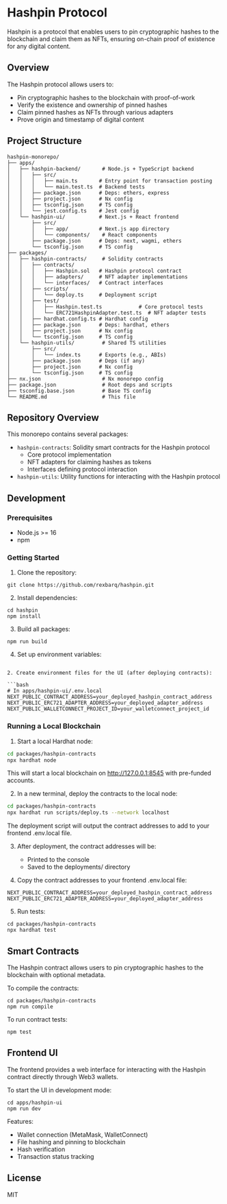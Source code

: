 # Hashpin Protocol

Hashpin is a protocol that enables users to pin cryptographic hashes to the blockchain and claim them as NFTs, ensuring on-chain proof of existence for any digital content.

## Overview

The Hashpin protocol allows users to:
- Pin cryptographic hashes to the blockchain with proof-of-work
- Verify the existence and ownership of pinned hashes
- Claim pinned hashes as NFTs through various adapters
- Prove origin and timestamp of digital content

## Project Structure

```
hashpin-monorepo/
├── apps/
│   ├── hashpin-backend/       # Node.js + TypeScript backend
│   │   ├── src/
│   │   │   ├── main.ts       # Entry point for transaction posting
│   │   │   └── main.test.ts  # Backend tests
│   │   ├── package.json      # Deps: ethers, express
│   │   ├── project.json      # Nx config
│   │   ├── tsconfig.json     # TS config
│   │   └── jest.config.ts    # Jest config
│   └── hashpin-ui/           # Next.js + React frontend
│       ├── src/
│       │   ├── app/          # Next.js app directory
│       │   └── components/    # React components
│       ├── package.json      # Deps: next, wagmi, ethers
│       └── tsconfig.json     # TS config
├── packages/
│   ├── hashpin-contracts/     # Solidity contracts
│   │   ├── contracts/
│   │   │   ├── Hashpin.sol   # Hashpin protocol contract
│   │   │   ├── adapters/     # NFT adapter implementations
│   │   │   └── interfaces/   # Contract interfaces
│   │   ├── scripts/
│   │   │   └── deploy.ts     # Deployment script
│   │   ├── test/
│   │   │   ├── Hashpin.test.ts            # Core protocol tests
│   │   │   └── ERC721HashpinAdapter.test.ts  # NFT adapter tests
│   │   ├── hardhat.config.ts # Hardhat config
│   │   ├── package.json      # Deps: hardhat, ethers
│   │   ├── project.json      # Nx config
│   │   └── tsconfig.json     # TS config
│   └── hashpin-utils/         # Shared TS utilities
│       ├── src/
│       │   └── index.ts      # Exports (e.g., ABIs)
│       ├── package.json      # Deps (if any)
│       ├── project.json      # Nx config
│       └── tsconfig.json     # TS config
├── nx.json                    # Nx monorepo config
├── package.json               # Root deps and scripts
├── tsconfig.base.json         # Base TS config
└── README.md                  # This file
```

## Repository Overview

This monorepo contains several packages:

- `hashpin-contracts`: Solidity smart contracts for the Hashpin protocol
  - Core protocol implementation
  - NFT adapters for claiming hashes as tokens
  - Interfaces defining protocol interaction
- `hashpin-utils`: Utility functions for interacting with the Hashpin protocol

## Development

### Prerequisites

- Node.js >= 16
- npm

### Getting Started

1. Clone the repository:
```
git clone https://github.com/rexbarq/hashpin.git
```

2. Install dependencies:
```
cd hashpin
npm install
```

3. Build all packages:
```
npm run build
```

4. Set up environment variables:
```

2. Create environment files for the UI (after deploying contracts):

```bash
# In apps/hashpin-ui/.env.local
NEXT_PUBLIC_CONTRACT_ADDRESS=your_deployed_hashpin_contract_address
NEXT_PUBLIC_ERC721_ADAPTER_ADDRESS=your_deployed_adapter_address
NEXT_PUBLIC_WALLETCONNECT_PROJECT_ID=your_walletconnect_project_id
```

### Running a Local Blockchain

1. Start a local Hardhat node:
```bash
cd packages/hashpin-contracts
npx hardhat node
```

This will start a local blockchain on http://127.0.0.1:8545 with pre-funded accounts.

2. In a new terminal, deploy the contracts to the local node:
```bash
cd packages/hashpin-contracts
npx hardhat run scripts/deploy.ts --network localhost
```

The deployment script will output the contract addresses to add to your frontend .env.local file.

3. After deployment, the contract addresses will be:
   - Printed to the console
   - Saved to the deployments/ directory

4. Copy the contract addresses to your frontend .env.local file:
```
NEXT_PUBLIC_CONTRACT_ADDRESS=your_deployed_hashpin_contract_address
NEXT_PUBLIC_ERC721_ADAPTER_ADDRESS=your_deployed_adapter_address
```

5. Run tests:
```
cd packages/hashpin-contracts
npx hardhat test
```

## Smart Contracts

The Hashpin contract allows users to pin cryptographic hashes to the blockchain with optional metadata.

To compile the contracts:
```
cd packages/hashpin-contracts
npm run compile
```

To run contract tests:
```
npm test
```

## Frontend UI

The frontend provides a web interface for interacting with the Hashpin contract directly through Web3 wallets.

To start the UI in development mode:
```
cd apps/hashpin-ui
npm run dev
```

Features:
- Wallet connection (MetaMask, WalletConnect)
- File hashing and pinning to blockchain
- Hash verification
- Transaction status tracking

## License

MIT
